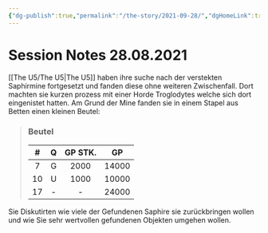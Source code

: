 ```yaml
---
{"dg-publish":true,"permalink":"/the-story/2021-09-28/","dgHomeLink":true,"dgPassFrontmatter":true}
---
```


# Session Notes 28.08.2021
[[The U5/The U5|The U5]] haben ihre suche nach der verstekten Saphirmine fortgesetzt und fanden diese ohne weiteren Zwischenfall. Dort machten sie kurzen prozess mit einer Horde Troglodytes welche sich dort eingenistet hatten.
Am Grund der Mine fanden sie in einem Stapel aus Betten einen kleinen Beutel:

>### Beutel
>| #   | Q   | GP STK. | GP    |
>| :---: | :---: | :-------: | :-----: |
>| 7   | G   | 2000    | 14000 |
>| 10  | U   | 1000    | 10000 |
>| 17  | -   | -       | 24000 |

Sie Diskutirten wie viele der Gefundenen Saphire sie zurückbringen wollen und wie Sie sehr wertvollen gefundenen Objekten umgehen wollen.

